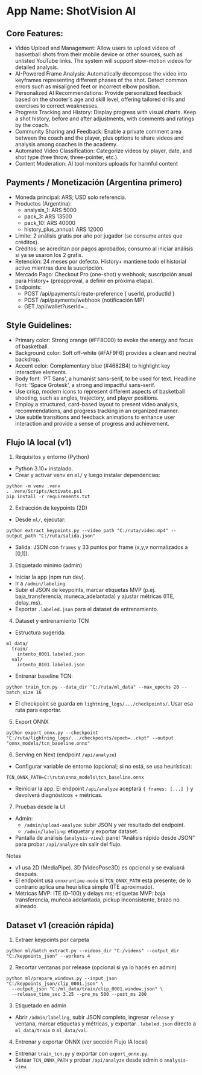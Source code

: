 # **App Name**: ShotVision AI

## Core Features:

- Video Upload and Management: Allow users to upload videos of basketball shots from their mobile device or other sources, such as unlisted YouTube links. The system will support slow-motion videos for detailed analysis.
- AI-Powered Frame Analysis: Automatically decompose the video into keyframes representing different phases of the shot. Detect common errors such as misaligned feet or incorrect elbow position.
- Personalized AI Recommendations: Provide personalized feedback based on the shooter's age and skill level, offering tailored drills and exercises to correct weaknesses.
- Progress Tracking and History: Display progress with visual charts. Keep a shot history, before and after adjustments, with comments and ratings by the coach.
- Community Sharing and Feedback: Enable a private comment area between the coach and the player, plus options to share videos and analysis among coaches in the academy.
- Automated Video Classification: Categorize videos by player, date, and shot type (free throw, three-pointer, etc.).
- Content Moderation: AI tool monitors uploads for harmful content

## Payments / Monetización (Argentina primero)

- Moneda principal: ARS; USD solo referencia.
- Productos (Argentina):
  - analysis_1: ARS 5000
  - pack_3: ARS 13500
  - pack_10: ARS 40000
  - history_plus_annual: ARS 12000
- Límite: 2 análisis gratis por año por jugador (se consume antes que créditos).
- Créditos: se acreditan por pagos aprobados; consumo al iniciar análisis si ya se usaron los 2 gratis.
- Retención: 24 meses por defecto. History+ mantiene todo el historial activo mientras dure la suscripción.
- Mercado Pago: Checkout Pro (one-shot) y webhook; suscripción anual para History+ (preapproval, a definir en próxima etapa).
- Endpoints:
  - POST /api/payments/create-preference { userId, productId }
  - POST /api/payments/webhook (notificación MP)
  - GET  /api/wallet?userId=...

## Style Guidelines:

- Primary color: Strong orange (#FF8C00) to evoke the energy and focus of basketball.
- Background color: Soft off-white (#FAF9F6) provides a clean and neutral backdrop.
- Accent color: Complementary blue (#4682B4) to highlight key interactive elements.
- Body font: 'PT Sans', a humanist sans-serif, to be used for text. Headline Font: 'Space Grotesk', a strong and impactful sans-serif.
- Use crisp, modern icons to represent different aspects of basketball shooting, such as angles, trajectory, and player positions.
- Employ a structured, card-based layout to present video analysis, recommendations, and progress tracking in an organized manner.
- Use subtle transitions and feedback animations to enhance user interaction and provide a sense of progress and achievement.

## Flujo IA local (v1)

1) Requisitos y entorno (Python)
- Python 3.10+ instalado.
- Crear y activar venv en `ml/` y luego instalar dependencias:

```
python -m venv .venv
. .venv/Scripts/Activate.ps1
pip install -r requirements.txt
```

2) Extracción de keypoints (2D)
- Desde `ml/`, ejecutar:

```
python extract_keypoints.py --video_path "C:/ruta/video.mp4" --output_path "C:/ruta/salida.json"
```

- Salida: JSON con `frames` y 33 puntos por frame (x,y,v normalizados a [0,1]).

3) Etiquetado mínimo (admin)
- Iniciar la app (npm run dev).
- Ir a `/admin/labeling`.
- Subir el JSON de keypoints, marcar etiquetas MVP (p.ej. baja_transferencia, muneca_adelantada) y ajustar métricas (ITE, delay_ms).
- Exportar `.labeled.json` para el dataset de entrenamiento.

4) Dataset y entrenamiento TCN
- Estructura sugerida:
```
ml_data/
  train/
    intento_0001.labeled.json
  val/
    intento_0101.labeled.json
```
- Entrenar baseline TCN:
```
python train_tcn.py --data_dir "C:/ruta/ml_data" --max_epochs 20 --batch_size 16
```
- El checkpoint se guarda en `lightning_logs/.../checkpoints/`. Usar esa ruta para exportar.

5) Export ONNX
```
python export_onnx.py --checkpoint "C:/ruta/lightning_logs/.../checkpoints/epoch=..ckpt" --output "onnx_models/tcn_baseline.onnx"
```

6) Serving en Next (endpoint `/api/analyze`)
- Configurar variable de entorno (opcional; si no está, se usa heurística):
```
TCN_ONNX_PATH=C:\ruta\onnx_models\tcn_baseline.onnx
```
- Reiniciar la app. El endpoint `/api/analyze` aceptará `{ frames: [...] }` y devolverá diagnósticos + métricas.

7) Pruebas desde la UI
- Admin:
  - `/admin/upload-analyze`: subir JSON y ver resultado del endpoint.
  - `/admin/labeling`: etiquetar y exportar dataset.
- Pantalla de análisis (`analysis-view`): panel “Análisis rápido desde JSON” para probar `/api/analyze` sin salir del flujo.

Notas
- v1 usa 2D (MediaPipe). 3D (VideoPose3D) es opcional y se evaluará después.
- El endpoint usa `onnxruntime-node` si `TCN_ONNX_PATH` está presente; de lo contrario aplica una heurística simple (ITE aproximado).
- Métricas MVP: ITE (0–100) y delays ms; etiquetas MVP: baja transferencia, muñeca adelantada, pickup inconsistente, brazo no alineado.

## Dataset v1 (creación rápida)

1) Extraer keypoints por carpeta
```
python ml/batch_extract.py --videos_dir "C:/videos" --output_dir "C:/keypoints_json" --workers 4
```

2) Recortar ventanas por release (opcional si ya lo hacés en admin)
```
python ml/prepare_windows.py --input_json "C:/keypoints_json/clip_0001.json" \
  --output_json "C:/ml_data/train/clip_0001.window.json" \
  --release_time_sec 3.25 --pre_ms 500 --post_ms 200
```

3) Etiquetado en admin
- Abrir `/admin/labeling`, subir JSON completo, ingresar `release` y ventana, marcar etiquetas y métricas, y exportar `.labeled.json` directo a `ml_data/train` o `ml_data/val`.

4) Entrenar y exportar ONNX (ver sección Flujo IA local)
- Entrenar `train_tcn.py` y exportar con `export_onnx.py`.
- Setear `TCN_ONNX_PATH` y probar `/api/analyze` desde admin o `analysis-view`.